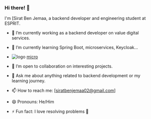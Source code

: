### Hi there! 👋

I'm [Sirat Ben Jemaa, a backend developer and engineering student at ESPRIT.

- 🔭 I’m currently working as a backend developer on value digital services.
- 🌱 I’m currently learning Spring Boot, microservices, Keycloak...
- ![logo](https://github.com/Sirat-chan/Sirat-chan/assets/110188350/6abd7984-d695-4e6d-914f-151aad6edfb8) [micro](https://github.com/Sirat-chan/Sirat-chan/assets/110188350/ea63afc0-f0ec-4517-862d-e03e135df621)


- 👯 I’m open to collaboration on interesting projects.
- 💬 Ask me about anything related to backend development or my learning journey.
- 📫 How to reach me: [siratbenjemaa02@gmail.com]
- 😄 Pronouns: He/Him
- ⚡ Fun fact: I love resolving problems 🫣

<!--
**Sirat-chan/Sirat-chan** is a ✨ _special_ ✨ repository because its `README.md` (this file) appears on your GitHub profile.
-->
